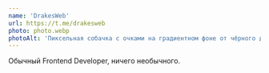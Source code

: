```yaml
---
name: 'DrakesWeb'
url: https://t.me/drakesweb
photo: photo.webp
photoAlt: 'Пиксельная собачка с очками на градиентном фоне от чёрного до светло-фиолетового'
---
```


Обычный Frontend Developer, ничего необычного.
